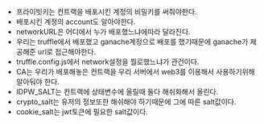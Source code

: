 - 프라이빗키는 컨트랙을 배포시킨 계정의 비밀키를 써줘야한다.
- 배포시킨 계정의 account도 알아야한다.
- networkURL은 어디에서 누가 배포했느냐에따라 달라진다.
- 우리는 truffle에서 배포했고 ganache계정으로 배포를 했기때문에
  ganache가 제공해준 url로 접근해야한다.
- truffle.config.js에서 network설정을 뭘로했느냐가 관건이다.
- CA는 우리가 배포해놓은 컨트랙을 우리 서버에서 web3를 이용해서 사용하기위해
  알아둬야 한다.
- IDPW_SALT는 컨트랙에 상태변수에 올릴때 둘다 해쉬화해서 올린다.
- crypto_salt는 유저의 정보또한 해쉬해야 하기때문에 그에 따른 salt값이다.
- cookie_salt는 jwt토큰에 필요한 salt값이다.
